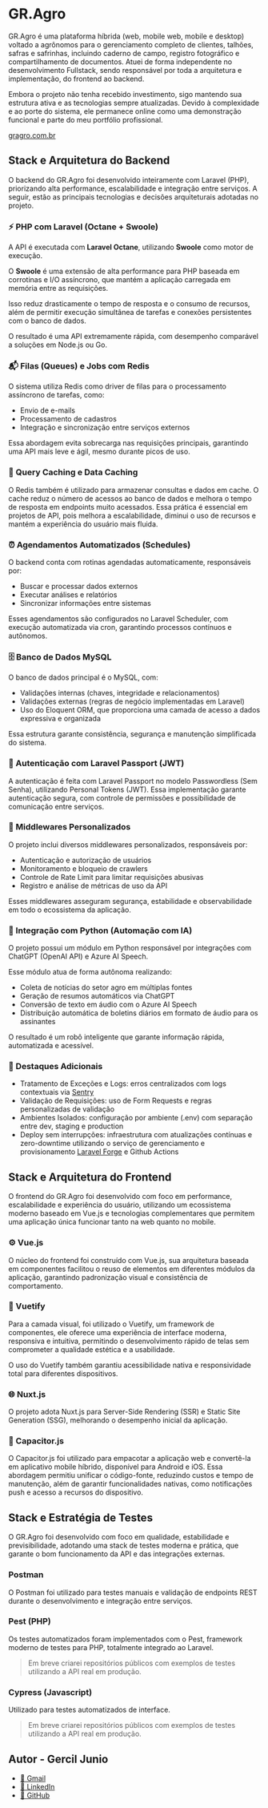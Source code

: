 # GR.Agro
GR.Agro é uma plataforma híbrida (web, mobile web, mobile e desktop) voltado a agrônomos para o gerenciamento completo de clientes, talhões, safras e safrinhas, incluindo caderno de campo, registro fotográfico e compartilhamento de documentos. Atuei de forma independente no desenvolvimento Fullstack, sendo responsável por toda a arquitetura e implementação, do frontend ao backend.

Embora o projeto não tenha recebido investimento, sigo mantendo sua estrutura ativa e as tecnologias sempre atualizadas. Devido à complexidade e ao porte do sistema, ele permanece online como uma demonstração funcional e parte do meu portfólio profissional.

[gragro.com.br](https://gragro.com.br)

## Stack e Arquitetura do Backend
O backend do GR.Agro foi desenvolvido inteiramente com Laravel (PHP), priorizando alta performance, escalabilidade e integração entre serviços. A seguir, estão as principais tecnologias e decisões arquiteturais adotadas no projeto.

### ⚡ PHP com Laravel (Octane + Swoole)
A API é executada com **Laravel Octane**, utilizando **Swoole** como motor de execução.   

O **Swoole** é uma extensão de alta performance para PHP baseada em corrotinas e I/O assíncrono, que mantém a aplicação carregada em memória entre as requisições.   

Isso reduz drasticamente o tempo de resposta e o consumo de recursos, além de permitir execução simultânea de tarefas e conexões persistentes com o banco de dados.   

O resultado é uma API extremamente rápida, com desempenho comparável a soluções em Node.js ou Go.

### 📬 Filas (Queues) e Jobs com Redis
O sistema utiliza Redis como driver de filas para o processamento assíncrono de tarefas, como:

- Envio de e-mails
- Processamento de cadastros
- Integração e sincronização entre serviços externos

Essa abordagem evita sobrecarga nas requisições principais, garantindo uma API mais leve e ágil, mesmo durante picos de uso.

### 🧠 Query Caching e Data Caching
O Redis também é utilizado para armazenar consultas e dados em cache. O cache reduz o número de acessos ao banco de dados e melhora o tempo de resposta em endpoints muito acessados. Essa prática é essencial em projetos de API, pois melhora a escalabilidade, diminui o uso de recursos e mantém a experiência do usuário mais fluida.

### ⏰ Agendamentos Automatizados (Schedules)
O backend conta com rotinas agendadas automaticamente, responsáveis por:

- Buscar e processar dados externos
- Executar análises e relatórios
- Sincronizar informações entre sistemas

Esses agendamentos são configurados no Laravel Scheduler, com execução automatizada via cron, garantindo processos contínuos e autônomos.

### 🗄️ Banco de Dados MySQL
O banco de dados principal é o MySQL, com:

- Validações internas (chaves, integridade e relacionamentos)
- Validações externas (regras de negócio implementadas em Laravel)
- Uso do Eloquent ORM, que proporciona uma camada de acesso a dados expressiva e organizada

Essa estrutura garante consistência, segurança e manutenção simplificada do sistema.

### 🔐 Autenticação com Laravel Passport (JWT)
A autenticação é feita com Laravel Passport no modelo Passwordless (Sem Senha), utilizando Personal Tokens (JWT). Essa implementação garante autenticação segura, com controle de permissões e possibilidade de comunicação entre serviços.

### 🧩 Middlewares Personalizados
O projeto inclui diversos middlewares personalizados, responsáveis por:

- Autenticação e autorização de usuários
- Monitoramento e bloqueio de crawlers
- Controle de Rate Limit para limitar requisições abusivas
- Registro e análise de métricas de uso da API

Esses middlewares asseguram segurança, estabilidade e observabilidade em todo o ecossistema da aplicação.

### 🤖 Integração com Python (Automação com IA)
O projeto possui um módulo em Python responsável por integrações com ChatGPT (OpenAI API) e Azure AI Speech.

Esse módulo atua de forma autônoma realizando:

- Coleta de notícias do setor agro em múltiplas fontes
- Geração de resumos automáticos via ChatGPT
- Conversão de texto em áudio com o Azure AI Speech
- Distribuição automática de boletins diários em formato de áudio para os assinantes

O resultado é um robô inteligente que garante informação rápida, automatizada e acessível.

### 🚀 Destaques Adicionais
- Tratamento de Exceções e Logs: erros centralizados com logs contextuais via [Sentry](https://sentry.io)   
- Validação de Requisições: uso de Form Requests e regras personalizadas de validação   
- Ambientes Isolados: configuração por ambiente (.env) com separação entre dev, staging e production
- Deploy sem interrupções: infraestrutura com atualizações contínuas e zero-downtime utilizando o serviço de gerenciamento e provisionamento [Laravel Forge](https://forge.laravel.com) e Github Actions

## Stack e Arquitetura do Frontend
O frontend do GR.Agro foi desenvolvido com foco em performance, escalabilidade e experiência do usuário, utilizando um ecossistema moderno baseado em Vue.js e tecnologias complementares que permitem uma aplicação única funcionar tanto na web quanto no mobile.

### ⚙️ Vue.js
O núcleo do frontend foi construído com Vue.js, sua arquitetura baseada em componentes facilitou o reuso de elementos em diferentes módulos da aplicação, garantindo padronização visual e consistência de comportamento.

### 🎨 Vuetify
Para a camada visual, foi utilizado o Vuetify, um framework de componentes, ele oferece uma experiência de interface moderna, responsiva e intuitiva, permitindo o desenvolvimento rápido de telas sem comprometer a qualidade estética e a usabilidade.

O uso do Vuetify também garantiu acessibilidade nativa e responsividade total para diferentes dispositivos.

### 🌐 Nuxt.js

O projeto adota Nuxt.js para Server-Side Rendering (SSR) e Static Site Generation (SSG), melhorando o desempenho inicial da aplicação.

### 📱 Capacitor.js

O Capacitor.js foi utilizado para empacotar a aplicação web e convertê-la em aplicativo mobile híbrido, disponível para Android e iOS. Essa abordagem permitiu unificar o código-fonte, reduzindo custos e tempo de manutenção, além de garantir funcionalidades nativas, como notificações push e acesso a recursos do dispositivo.

## Stack e Estratégia de Testes
O GR.Agro foi desenvolvido com foco em qualidade, estabilidade e previsibilidade, adotando uma stack de testes moderna e prática, que garante o bom funcionamento da API e das integrações externas.

### Postman
O Postman foi utilizado para testes manuais e validação de endpoints REST durante o desenvolvimento e integração entre serviços.

### Pest (PHP)
Os testes automatizados foram implementados com o Pest, framework moderno de testes para PHP, totalmente integrado ao Laravel.

> Em breve criarei repositórios públicos com exemplos de testes utilizando a API real em produção.

### Cypress (Javascript)
Utilizado para testes automatizados de interface.

> Em breve criarei repositórios públicos com exemplos de testes utilizando a API real em produção.

## Autor - Gercil Junio
- [📧 Gmail](mailto:gerciljunio@gmail.com)
- [💼 LinkedIn](https://www.linkedin.com/in/gercil)
- [🐙 GitHub](https://github.com/gerciljunio)